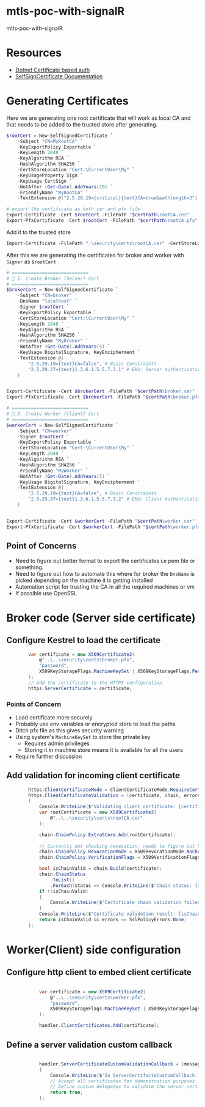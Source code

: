 # mtls-poc-with-signalR
mtls-poc-with-signalR

# Resources
- [Dotnet Certificate based auth](https://learn.microsoft.com/en-us/aspnet/core/security/authentication/certauth?view=aspnetcore-9.0)
- [SelfSignCertificate Documentation](https://learn.microsoft.com/en-us/powershell/module/pki/new-selfsignedcertificate?view=windowsserver2025-ps)

# Generating Certificates
Here we are generating one root certificate that will work as local CA and that needs to be added to the trusted store after generating.
```Powershell
$rootCert = New-SelfSignedCertificate `
    -Subject "CN=MyRootCA" `
    -KeyExportPolicy Exportable `
    -KeyLength 2048 `
    -KeyAlgorithm RSA `
    -HashAlgorithm SHA256 `
    -CertStoreLocation "Cert:\CurrentUser\My" `
    -KeyUsageProperty Sign `
    -KeyUsage CertSign `
    -NotAfter (Get-Date).AddYears(10) `
    -FriendlyName "MyRootCA" `
    -TextExtension @("2.5.29.19={critical}{text}CA=true&pathlength=3") # ✅ CA=true explicitly

# export the certificate as both cer and pfx file
Export-Certificate -Cert $rootCert -FilePath "$certPath\rootCA.cer"
Export-PfxCertificate -Cert $rootCert -FilePath "$certPath\rootCA.pfx" -Password (ConvertTo-SecureString -String "password" -Force -AsPlainText)

```
Add it to the trusted store
```Powershell
Import-Certificate -FilePath ".\security\certs\rootCA.cer" -CertStoreLocation "Cert:\LocalMachine\Root"
```
After this we are generating the certificates for broker and worker with `Signer` as `$rootCert`

```Powershell
# ============================
# 🔵 2. Create Broker (Server) Cert
# ============================
$brokerCert = New-SelfSignedCertificate `
    -Subject "CN=broker" `
    -DnsName "localhost" `
    -Signer $rootCert `
    -KeyExportPolicy Exportable `
    -CertStoreLocation "Cert:\CurrentUser\My" `
    -KeyLength 2048 `
    -KeyAlgorithm RSA `
    -HashAlgorithm SHA256 `
    -FriendlyName "MyBroker" `
    -NotAfter (Get-Date).AddYears(5) `
    -KeyUsage DigitalSignature, KeyEncipherment `
    -TextExtension @(
        "2.5.29.19={text}CA=false", # Basic Constraints
        "2.5.29.37={text}1.3.6.1.5.5.7.3.1" # EKU: Server Authentication
    )


Export-Certificate -Cert $brokerCert -FilePath "$certPath\broker.cer"
Export-PfxCertificate -Cert $brokerCert -FilePath "$certPath\broker.pfx" -Password (ConvertTo-SecureString -String "password" -Force -AsPlainText)

# ============================
# 🔴 3. Create Worker (Client) Cert
# ============================
$workerCert = New-SelfSignedCertificate `
    -Subject "CN=worker" `
    -Signer $rootCert `
    -KeyExportPolicy Exportable `
    -CertStoreLocation "Cert:\CurrentUser\My" `
    -KeyLength 2048 `
    -KeyAlgorithm RSA `
    -HashAlgorithm SHA256 `
    -FriendlyName "MyWorker" `
    -NotAfter (Get-Date).AddYears(5) `
    -KeyUsage DigitalSignature, KeyEncipherment `
    -TextExtension @(
        "2.5.29.19={text}CA=false", # Basic Constraints
        "2.5.29.37={text}1.3.6.1.5.5.7.3.2" # EKU: Client Authentication
    )


Export-Certificate -Cert $workerCert -FilePath "$certPath\worker.cer"
Export-PfxCertificate -Cert $workerCert -FilePath "$certPath\worker.pfx" -Password (ConvertTo-SecureString -String "password" -Force -AsPlainText)
```
## Point of Concerns
- Need to figure out better format to export the certificates i.e pem file or something.
- Need to figure out how to automate this where for broker the `DnsName` is picked depending on the machine it is getting installed
- Automation script for trusting the CA in all the required machines or vm
- If possible use OpenSSL

# Broker code (Server side certificate)   
## Configure Kestrel to load the certificate
```C#
        var certificate = new X509Certificate2(
            @"..\..\security\certs\broker.pfx",
            "password",
            X509KeyStorageFlags.MachineKeySet | X509KeyStorageFlags.PersistKeySet
        );
        // Add the certificate to the HTTPS configuration
        https.ServerCertificate = certificate;
```
### Points of Concern
-  Load certificate more securely
- Probably use env variables or encrypted store to load the paths
- Ditch pfx file as this gives security warning
- Using system's `MachineKeySet` to store the private key
    - Requires admin privileges
    - Storing it in machine store means it is available for all the users
- Require further discussion

## Add validation for incoming client certificate
```C#
        https.ClientCertificateMode = ClientCertificateMode.RequireCertificate;
        https.ClientCertificateValidation = (certificate, chain, errors) =>
        {
            Console.WriteLine($"Validating client certificate: {certificate.Subject}");
            var rootCertificate = new X509Certificate2(
                @"..\..\security\certs\rootCA.cer"
            );

            chain.ChainPolicy.ExtraStore.Add(rootCertificate);
            
            // Currently not checking revocation, needs to figure out how to do it properly offline
            chain.ChainPolicy.RevocationMode = X509RevocationMode.NoCheck;
            chain.ChainPolicy.VerificationFlags = X509VerificationFlags.AllowUnknownCertificateAuthority;

            bool isChainValid = chain.Build(certificate);
            chain.ChainStatus
                .ToList()
                .ForEach(status => Console.WriteLine($"Chain status: {status.Status} - {status.StatusInformation}"));
            if (!isChainValid)
            {
                Console.WriteLine($"Certificate chain validation failed: {errors}");
            }
            Console.WriteLine($"Certificate validation result: {isChainValid}, Errors: {errors}");
            return isChainValid && errors == SslPolicyErrors.None;
        };
```
# Worker(Client) side configuration

## Configure http client to embed client certificate
```C#

            var certificate = new X509Certificate2(
                @"..\..\security\certs\worker.pfx",
                "password",
                X509KeyStorageFlags.MachineKeySet | X509KeyStorageFlags.PersistKeySet
            );

            handler.ClientCertificates.Add(certificate);
```
## Define a server validation custom callback
```C#

            handler.ServerCertificateCustomValidationCallback = (message, cert, chain, errors) =>
            {
                Console.WriteLine($"In ServerCertifacteCustomCallback: {cert?.Subject}");
                // Accept all certificates for demonstration purposes
                // Define custom delegates to validate the server certificate
                return true;
            };
```
